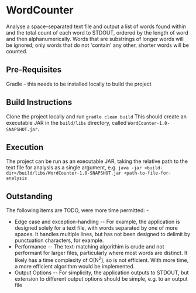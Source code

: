 # WordCounter
Analyse a space-separated text file and output a list of words found within and the total count of each word to STDOUT, ordered by the length of word and then alphanumerically.
Words that are substrings of longer words will be ignored; only words that do not 'contain' any other, shorter words will be counted.

## Pre-Requisites
Gradle - this needs to be installed locally to build the project
## Build Instructions
Clone the project locally and run `gradle clean build`
This should create an executable JAR in the `build/libs` directory, called `WordCounter-1.0-SNAPSHOT.jar`.

## Execution
The project can be run as an executable JAR, taking the relative path to the text file for analysis as a single argument, e.g. `java -jar <build-dir>/build/libs/WordCounter-1.0-SNAPSHOT.jar <path-to-file-for-analysis`

## Outstanding
The following items are TODO, were more time permitted: -
- Edge case and exception-handling
-- For example, the application is designed solely for a text file, with words separated by one of more spaces. It handles multiple lines, but has not been designed to delimit by punctuation characters, for example.
- Performance
-- The text-matching algorithim is crude and not performant for larger files, particularly where most words are distinct. It likely has a time complexity of O(N<sup>2</sup>), so is not efficient. With more time, a more efficient algorithm would be implemented.
- Output Options
-- For simplicity, the application outputs to STDOUT, but extension to different output options should be simple, e.g. to an output file
